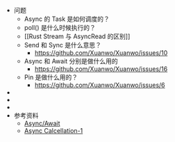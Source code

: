 - 问题
	- Async 的 Task 是如何调度的？
	- poll() 是什么时候执行的？
	- [[Rust Stream 与 AsyncRead 的区别]]
	- Send 和 Sync 是什么意思？
		- https://github.com/Xuanwo/Xuanwo/issues/10
	- Async 和 Await 分别是做什么用的
		- https://github.com/Xuanwo/Xuanwo/issues/16
	- Pin 是做什么用的？
		- https://github.com/Xuanwo/Xuanwo/issues/6
-
-
-
- 参考资料
	- [Async/Await](https://os.phil-opp.com/async-await/)
	- [Async Calcellation-1](https://blog.yoshuawuyts.com/async-cancellation-1/)